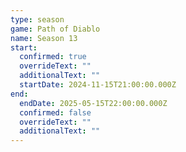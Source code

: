 ```yaml
---
type: season
game: Path of Diablo
name: Season 13
start:
  confirmed: true
  overrideText: ""
  additionalText: ""
  startDate: 2024-11-15T21:00:00.000Z
end:
  endDate: 2025-05-15T22:00:00.000Z
  confirmed: false
  overrideText: ""
  additionalText: ""
---
```

